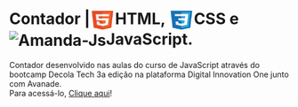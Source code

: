 # Contador |<img align="center" alt="Amanda-HTML" height="35" width="45" src="https://raw.githubusercontent.com/devicons/devicon/master/icons/html5/html5-original.svg">HTML, <img align="center" alt="Amanda-CSS" height="35" width="45" src="https://raw.githubusercontent.com/devicons/devicon/master/icons/css3/css3-original.svg">CSS e <img align="center" alt="Amanda-Js" height="35" width="45" src="https://cdn.jsdelivr.net/gh/devicons/devicon/icons/javascript/javascript-original.svg">JavaScript.</h1>

Contador desenvolvido nas aulas do curso de JavaScript através do bootcamp Decola Tech 3a edição na plataforma Digital Innovation One junto com Avanade. <br>
Para acessá-lo, <a href="https://amandavsadev.github.io/contador-DIO/" target="_blank"> Clique aqui</a>!</li>

<!-- <img align="center" alt="Marketing Criativo" src="M"> -->

